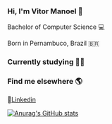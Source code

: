 ### Hi, I'm Vitor Manoel 👋

<p>Bachelor of Computer Science 💻</p>
<p>Born in Pernambuco, Brazil 🇧🇷 </p>

### Currently studying 👨‍💻 

### Find me elsewhere 🌎

💼[Linkedin](https://www.linkedin.com/in/vitormanoel/)

[![Anurag's GitHub stats](https://github-readme-stats.vercel.app/api?username=vitormanoelcsantos)](https://github.com/anuraghazra/github-readme-stats)
